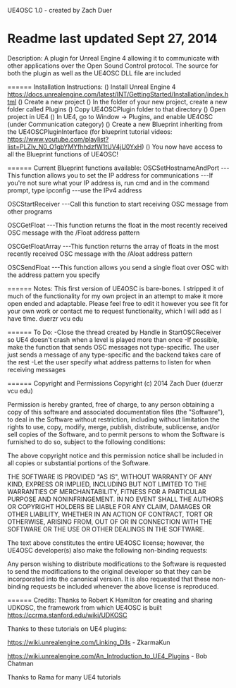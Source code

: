 UE4OSC 1.0 - created by Zach Duer

Readme last updated Sept 27, 2014
======
Description:
A plugin for Unreal Engine 4 allowing it to communicate with other applications over the Open Sound Control protocol. 
The source for both the plugin as well as the UE4OSC DLL file are included

======
Installation Instructions:
() Install Unreal Engine 4 https://docs.unrealengine.com/latest/INT/GettingStarted/Installation/index.html
() Create a new project
() In the folder of your new project, create a new folder called Plugins
() Copy UE4OSCPlugin folder to that directory
() Open project in UE4
() In UE4, go to Window -> Plugins, and enable UE4OSC (under Communication category)
() Create a new Blueprint inheriting from the UE4OSCPluginInterface (for blueprint tutorial videos: https://www.youtube.com/playlist?list=PLZlv_N0_O1gbYMYfhhdzfW1tUV4jU0YxH)
() You now have access to all the Blueprint functions of UE4OSC!

======
Current Blueprint functions available:
OSCSetHostnameAndPort
---This function allows you to set the IP address for communications
---If you're not sure what your IP address is, run cmd and in the command prompt, type ipconfig
---use the IPv4 address

OSCStartReceiver
---Call this function to start receiving OSC message from other programs

OSCGetFloat
---This function returns the float in the most recently received OSC message with the /Float address pattern

OSCGetFloatArray
---This function returns the array of floats in the most recently received OSC message with the /Aloat address pattern

OSCSendFloat
---This function allows you send a single float over OSC with the address pattern you specify

======
Notes:
This first version of UE4OSC is bare-bones.  I stripped it of much of the functionality for my own project
in an attempt to make it more open ended and adaptable.  Please feel free to edit it however you see fit for your own work
or contact me to request functionality, which I will add as I have time.  duerzr <at> vcu <dot> edu

======
To Do:
-Close the thread created by Handle in StartOSCReceiver so UE4 doesn't crash when a level is played more than once
-If possible, make the function that sends OSC messages not type-specific.  The user just sends a message of any type-specific
and the backend takes care of the rest
-Let the user specify what address patterns to listen for when receiving messages

======
Copyright and Permissions
Copyright (c) 2014 Zach Duer (duerzr <at> vcu <dot> edu)

Permission is hereby granted, free of charge, to any person obtaining
a copy of this software and associated documentation files
(the "Software"), to deal in the Software without restriction,
including without limitation the rights to use, copy, modify, merge,
publish, distribute, sublicense, and/or sell copies of the Software,
and to permit persons to whom the Software is furnished to do so,
subject to the following conditions:

The above copyright notice and this permission notice shall be
included in all copies or substantial portions of the Software.

THE SOFTWARE IS PROVIDED "AS IS", WITHOUT WARRANTY OF ANY KIND,
EXPRESS OR IMPLIED, INCLUDING BUT NOT LIMITED TO THE WARRANTIES OF
MERCHANTABILITY, FITNESS FOR A PARTICULAR PURPOSE AND NONINFRINGEMENT.
IN NO EVENT SHALL THE AUTHORS OR COPYRIGHT HOLDERS BE LIABLE FOR
ANY CLAIM, DAMAGES OR OTHER LIABILITY, WHETHER IN AN ACTION OF
CONTRACT, TORT OR OTHERWISE, ARISING FROM, OUT OF OR IN CONNECTION
WITH THE SOFTWARE OR THE USE OR OTHER DEALINGS IN THE SOFTWARE.

The text above constitutes the entire UE4OSC license; however, 
the UE4OSC developer(s) also make the following non-binding requests:

Any person wishing to distribute modifications to the Software is
requested to send the modifications to the original developer so that
they can be incorporated into the canonical version. It is also 
requested that these non-binding requests be included whenever the
above license is reproduced.

======
Credits:
Thanks to Robert K Hamilton for creating and sharing UDKOSC, the framework from which UE4OSC is built
https://ccrma.stanford.edu/wiki/UDKOSC

Thanks to these tutorials on UE4 plugins:

https://wiki.unrealengine.com/Linking_Dlls - ZkarmaKun

https://wiki.unrealengine.com/An_Introduction_to_UE4_Plugins - Bob Chatman

Thanks to Rama for many UE4 tutorials